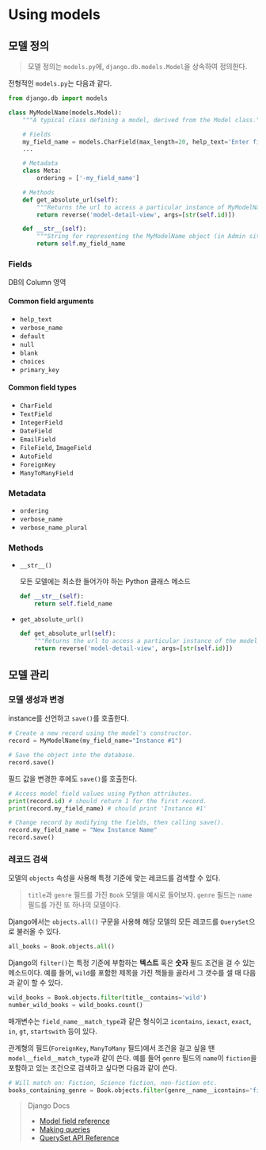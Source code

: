 # Using models

## 모델 정의

> 모델 정의는 `models.py`에, `django.db.models.Model`을 상속하여 정의한다.

전형적인 `models.py`는 다음과 같다.

```python
from django.db import models

class MyModelName(models.Model):
    """A typical class defining a model, derived from the Model class."""

    # Fields
    my_field_name = models.CharField(max_length=20, help_text='Enter field documentation')
    ...

    # Metadata
    class Meta:
        ordering = ['-my_field_name']

    # Methods
    def get_absolute_url(self):
        """Returns the url to access a particular instance of MyModelName."""
        return reverse('model-detail-view', args=[str(self.id)])

    def __str__(self):
        """String for representing the MyModelName object (in Admin site etc.)."""
        return self.my_field_name
```

### Fields

DB의 Column 영역

#### Common field arguments

- `help_text`
- `verbose_name`
- `default`
- `null`
- `blank`
- `choices`
- `primary_key`

#### Common field types

- `CharField`
- `TextField`
- `IntegerField`
- `DateField`
- `EmailField`
- `FileField`, `ImageField`
- `AutoField`
- `ForeignKey`
- `ManyToManyField`

### Metadata

- `ordering`
- `verbose_name`
- `verbose_name_plural`

### Methods

- `__str__()`

  모든 모델에는 최소한 들어가야 하는 Python 클래스 메소드

  ```python
  def __str__(self):
      return self.field_name
  ```

- `get_absolute_url()`

  ```python
  def get_absolute_url(self):
      """Returns the url to access a particular instance of the model."""
      return reverse('model-detail-view', args=[str(self.id)])
  ```

## 모델 관리

### 모델 생성과 변경

instance를 선언하고 `save()`를 호출한다.

```python
# Create a new record using the model's constructor.
record = MyModelName(my_field_name="Instance #1")

# Save the object into the database.
record.save()
```

필드 값을 변경한 후에도 `save()`를 호출한다.

```python
# Access model field values using Python attributes.
print(record.id) # should return 1 for the first record.
print(record.my_field_name) # should print 'Instance #1'

# Change record by modifying the fields, then calling save().
record.my_field_name = "New Instance Name"
record.save()
```

### 레코드 검색

모델의 `objects` 속성을 사용해 특정 기준에 맞는 레코드를 검색할 수 있다.

> `title`과 `genre` 필드를 가진 `Book` 모델을 예시로 들어보자.
> `genre` 필드는 `name` 필드를 가진 또 하나의 모델이다.

Django에서는 `objects.all()` 구문을 사용해 해당 모델의 모든 레코드를 `QuerySet`으로 불러올 수 있다.

```python
all_books = Book.objects.all()
```

Django의 `filter()`는 특정 기준에 부합하는 **텍스트** 혹은 **숫자** 필드 조건을 걸 수 있는 메소드이다. 예를 들어, `wild`를 포함한 제목을 가진 책들을 골라서 그 갯수를 셀 때 다음과 같이 할 수 있다.

```python
wild_books = Book.objects.filter(title__contains='wild')
number_wild_books = wild_books.count()
```

매개변수는 `field_name__match_type`과 같은 형식이고 `icontains`, `iexact`, `exact`, `in`, `gt`, `startswith` 등이 있다.

관계형의 필드(`ForeignKey`, `ManyToMany` 필드)에서 조건을 걸고 싶을 땐 `model__field__match_type`과 같이 쓴다. 예를 들어 `genre` 필드의 `name`이 `fiction`을 포함하고 있는 조건으로 검색하고 싶다면 다음과 같이 쓴다.

```python
# Will match on: Fiction, Science fiction, non-fiction etc.
books_containing_genre = Book.objects.filter(genre__name__icontains='fiction')
```

> Django Docs
>
> - [Model field reference](https://docs.djangoproject.com/en/3.1/ref/models/fields/)
> - [Making queries](https://docs.djangoproject.com/en/2.2/topics/db/queries/)
> - [QuerySet API Reference](https://docs.djangoproject.com/en/2.2/ref/models/querysets/#field-lookups)
